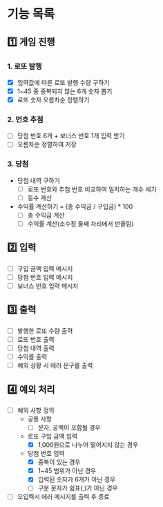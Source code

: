 # 기능 목록
## 1️⃣ 게임 진행
### 1. 로또 발행
- [x] 입력값에 따른 로또 발행 수량 구하기 
- [x] 1~45 중 중복되지 않는 6개 숫자 뽑기
- [x] 로또 숫자 오름차순 정렬하기

### 2. 번호 추첨
- [ ] 당첨 번호 6개 + 보너스 번호 1개 입력 받기
- [ ] 오름차순 정렬하여 저장

### 3. 당첨 
- 당첨 내역 구하기
  - [ ] 로또 번호와 추첨 번호 비교하여 일치하는 개수 세기
  - [ ] 등수 계산
- 수익률 계산하기 = (총 수익금 / 구입금) * 100
  - [ ] 총 수익금 계산
  - [ ] 수익률 계산(소수점 둘째 자리에서 반올림)

## 2️⃣ 입력
- [ ] 구입 금액 입력 메시지
- [ ] 당첨 번호 입력 메시지
- [ ] 보너스 번호 입력 메시지

## 3️⃣ 출력
- [ ] 발행한 로또 수량 출력
- [ ] 로또 번호 출력
- [ ] 당첨 내역 출력
- [ ] 수익률 출력
- [ ] 예외 상황 시 에러 문구를 출력

## 4️⃣ 예외 처리
- [ ] 예외 사항 정의
  - 공통 사항
    - [ ] 문자, 공백이 포함될 경우
  - 로또 구입 금액 입력
    - [x] 1,000원으로 나누어 떨어지지 않는 경우
  - 당첨 번호 입력
    - [x] 중복이 있는 경우
    - [x] 1~45 범위가 아닌 경우
    - [x] 입력된 숫자가 6개가 아닌 경우
    - [ ] 구분 문자가 쉼표(,)가 아닌 경우
- [ ] 오입력시 에러 메시지를 출력 후 종료
